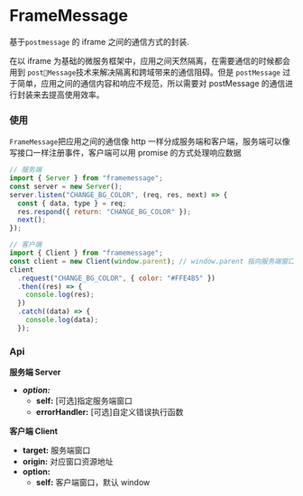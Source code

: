 # FrameMessage

基于`postmessage` 的 iframe 之间的通信方式的封装.

在以 iframe 为基础的微服务框架中，应用之间天然隔离，在需要通信的时候都会用到 `postMessage`技术来解决隔离和跨域带来的通信阻碍。但是 `postMessage` 过于简单，应用之间的通信内容和响应不规范，所以需要对 postMessage 的通信进行封装来去提高使用效率。

### 使用

`FrameMessage`把应用之间的通信像 http 一样分成服务端和客户端，服务端可以像写接口一样注册事件，客户端可以用 promise 的方式处理响应数据

```js
// 服务端
import { Server } from "framemessage";
const server = new Server();
server.listen("CHANGE_BG_COLOR", (req, res, next) => {
  const { data, type } = req;
  res.respond({ return: "CHANGE_BG_COLOR" });
  next();
});
```

```js
// 客户端
import { Client } from "framemessage";
const client = new Client(window.parent); // window.parent 指向服务端窗口
client
  .request("CHANGE_BG_COLOR", { color: "#FFE4B5" })
  .then((res) => {
    console.log(res);
  })
  .catch((data) => {
    console.log(data);
  });
```

### Api

**服务端 Server**

- **_option:_**
  - **self:** [可选]指定服务端窗口
  - **errorHandler:** [可选]自定义错误执行函数

**客户端 Client**

- **target:** 服务端窗口
- **origin:** 对应窗口资源地址
- **option:**
  - **self:** 客户端窗口，默认 window
